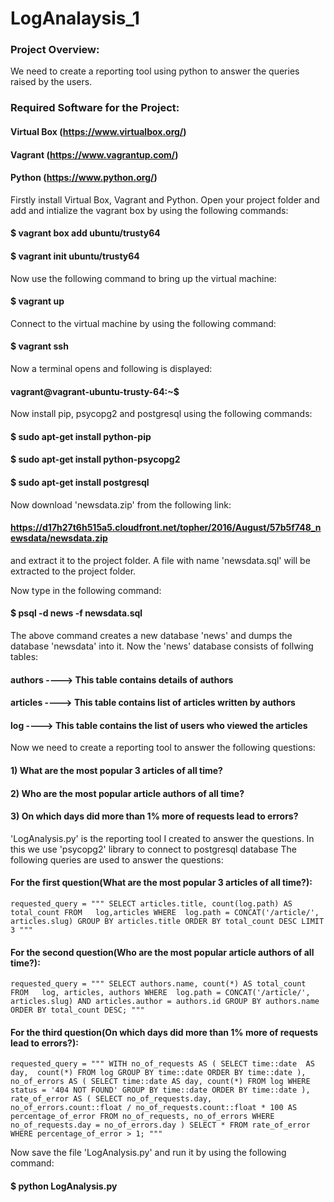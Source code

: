 # LogAnalaysis_1

### Project Overview:
We need to create a reporting tool using python to answer the queries raised by the users.

### Required Software for the Project:
#### Virtual Box (https://www.virtualbox.org/)
#### Vagrant (https://www.vagrantup.com/)
#### Python (https://www.python.org/)

Firstly install Virtual Box, Vagrant and Python.
Open your project folder and add and intialize the vagrant box by using the following commands:
#### $ vagrant box add ubuntu/trusty64
#### $ vagrant init ubuntu/trusty64

Now use the following command to bring up the virtual machine:
#### $ vagrant up

Connect to the virtual machine by using the following command:
#### $ vagrant ssh

Now a terminal opens and following is displayed:

#### vagrant@vagrant-ubuntu-trusty-64:~$

Now install pip, psycopg2 and postgresql using the following commands:
#### $ sudo apt-get install python-pip
#### $ sudo apt-get install python-psycopg2
#### $ sudo apt-get install postgresql 

Now download 'newsdata.zip' from the following link:
#### https://d17h27t6h515a5.cloudfront.net/topher/2016/August/57b5f748_newsdata/newsdata.zip
and extract it to the project folder.
A file with name 'newsdata.sql' will be extracted to the project folder.

Now type in the following command:
#### $ psql -d news -f newsdata.sql

The above command creates a new database 'news' and dumps the database 'newsdata' into it.
Now the 'news' database consists of follwing tables:

#### authors ----> This table contains details of authors
#### articles ----> This table contains list of articles written by authors
#### log ----> This table contains the list of users who viewed the articles

Now we need to create a reporting tool to answer the following questions:
#### 1) What are the most popular 3 articles of all time?
#### 2) Who are the most popular article authors of all time?
#### 3) On which days did more than 1% more of requests lead to errors?

'LogAnalysis.py' is the reporting tool I created to answer the questions.
In this we use 'psycopg2' library to connect to postgresql database
The following queries are used to answer the questions:

#### For the first question(What are the most popular 3 articles of all time?):

`requested_query = """ SELECT articles.title, count(log.path) AS total_count FROM   log,articles
            WHERE  log.path = CONCAT('/article/', articles.slug) GROUP BY articles.title
            ORDER BY total_count DESC LIMIT 3 """`

#### For the second question(Who are the most popular article authors of all time?):

`requested_query = """
            SELECT authors.name, count(*)
            AS total_count
            FROM   log, articles, authors
            WHERE  log.path = CONCAT('/article/', articles.slug)
            AND articles.author = authors.id
            GROUP BY authors.name
            ORDER BY total_count DESC;
            """`    
    
#### For the third question(On which days did more than 1% more of requests lead to errors?):

`requested_query = """
            WITH no_of_requests AS (
                SELECT time::date 
                AS day, 
                count(*) FROM log
                GROUP BY time::date
                ORDER BY time::date
              ), 
              no_of_errors AS (
                SELECT time::date AS day, count(*) FROM log
                WHERE status = '404 NOT FOUND'
                GROUP BY time::date
                ORDER BY time::date
              ),
              rate_of_error AS (
                SELECT no_of_requests.day, no_of_errors.count::float / no_of_requests.count::float * 100
                AS percentage_of_error
                FROM no_of_requests, no_of_errors
                WHERE no_of_requests.day = no_of_errors.day
              )
            SELECT * FROM rate_of_error WHERE percentage_of_error > 1;
    """`

Now save the file 'LogAnalysis.py' and run it by using the following command:
#### $ python LogAnalysis.py
   
